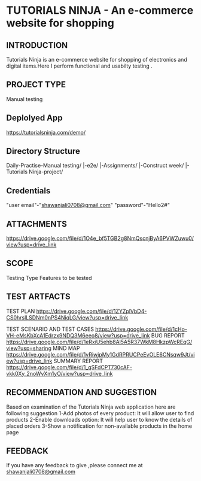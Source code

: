 # TUTORIALS NINJA - An e-commerce website for shopping 
## INTRODUCTION
 Tutorials Ninja is an e-commerce website for shopping of electronics and digital items.Here I perform 
 functional and usabilty testing .
 ## PROJECT TYPE
  Manual testing
## Deplolyed App
  https://tutorialsninja.com/demo/
## Directory Structure
Daily-Practise-Manual testing/ |-e2e/ |-Assignments/ |-Construct week/ |-Tutorials Ninja-project/
## Credentials 
 "user email"-"shawanjali0708@gmail.com"
 "password"-"Hello2#"
 ## ATTACHMENTS

https://drive.google.com/file/d/1O4e_bf5TGB2g8NmQscnjByA6PVWZuwu0/view?usp=drive_link
## SCOPE
  Testing Type
  Features to be tested
## TEST ARTFACTS
  TEST PLAN
  https://drive.google.com/file/d/1ZYZplVbD4-CS0hrslLSDNm0nPS4NiqLG/view?usp=drive_link
  
  TEST SCENARIO AND TEST CASES
  https://drive.google.com/file/d/1cHo-VH-eMsKbXcA1Edrzx9NDQ3M6eeo8/view?usp=drive_link
  BUG REPORT
  https://drive.google.com/file/d/1eRxiU5ehb8Al5A5R37WkM8HkzpWcREqG/view?usp=sharing
  MIND MAP
  https://drive.google.com/file/d/1vRiwjpMy1GdRPRUCPeEvOLE6CNsqw9Jt/view?usp=drive_link
  SUMMARY REPORT
  https://drive.google.com/file/d/1_qSFdCPT730cAF-vkk0Xy_2noWvXm1yO/view?usp=drive_link
  ## RECOMMENDATION AND SUGGESTION
  Based on examination of the Tutorials Ninja web application here are following suggestion
  1-Add photos of every product: It will allow user to find products 
  2-Enable downloads option: It will  help user to know the details of placed orders
  3-Show a notification for non-available products in the home page
  ## FEEDBACK
  If you have any feedback to give ,please connect me at  
  shawanjali0708@gmail.com
 

